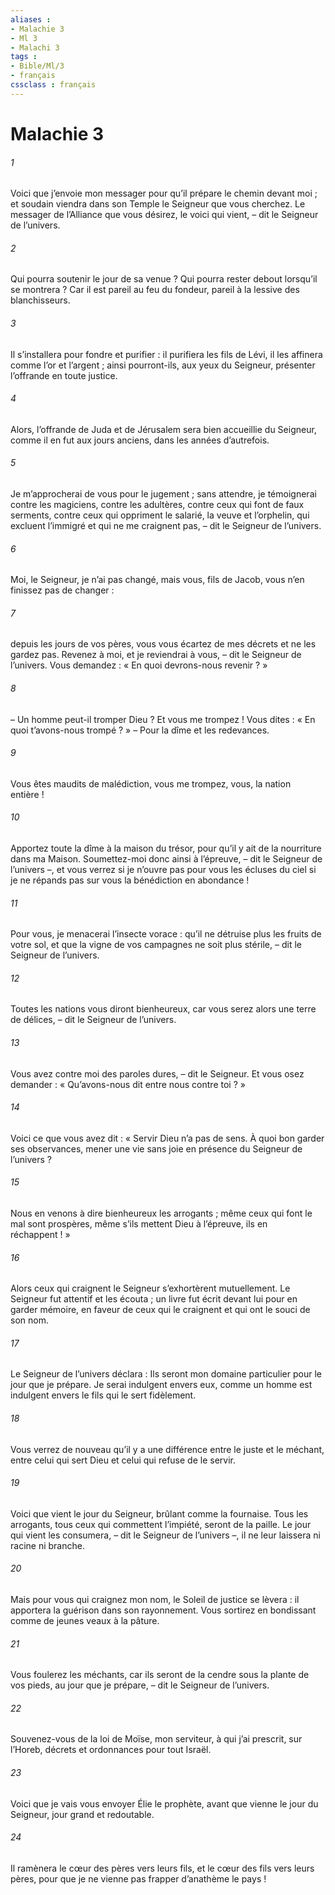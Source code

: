 ```yaml
---
aliases : 
- Malachie 3
- Ml 3
- Malachi 3
tags : 
- Bible/Ml/3
- français
cssclass : français
---
```


# Malachie 3

###### 1
Voici que j’envoie mon messager
pour qu’il prépare le chemin devant moi ;
et soudain viendra dans son Temple
le Seigneur que vous cherchez.
Le messager de l’Alliance que vous désirez,
le voici qui vient, – dit le Seigneur de l’univers.
###### 2
Qui pourra soutenir le jour de sa venue ?
Qui pourra rester debout lorsqu’il se montrera ?
Car il est pareil au feu du fondeur,
pareil à la lessive des blanchisseurs.
###### 3
Il s’installera pour fondre et purifier :
il purifiera les fils de Lévi,
il les affinera comme l’or et l’argent ;
ainsi pourront-ils, aux yeux du Seigneur,
présenter l’offrande en toute justice.
###### 4
Alors, l’offrande de Juda et de Jérusalem
sera bien accueillie du Seigneur,
comme il en fut aux jours anciens,
dans les années d’autrefois.
###### 5
Je m’approcherai de vous pour le jugement ;
sans attendre, je témoignerai
contre les magiciens, contre les adultères,
contre ceux qui font de faux serments,
contre ceux qui oppriment le salarié, la veuve et l’orphelin,
qui excluent l’immigré et qui ne me craignent pas,
– dit le Seigneur de l’univers.
###### 6
Moi, le Seigneur, je n’ai pas changé,
mais vous, fils de Jacob, vous n’en finissez pas de changer :
###### 7
depuis les jours de vos pères,
vous vous écartez de mes décrets et ne les gardez pas.
Revenez à moi, et je reviendrai à vous,
– dit le Seigneur de l’univers.
Vous demandez : « En quoi devrons-nous revenir ? »
###### 8
– Un homme peut-il tromper Dieu ?
Et vous me trompez !
Vous dites : « En quoi t’avons-nous trompé ? »
– Pour la dîme et les redevances.
###### 9
Vous êtes maudits de malédiction,
vous me trompez, vous, la nation entière !
###### 10
Apportez toute la dîme à la maison du trésor,
pour qu’il y ait de la nourriture dans ma Maison.
Soumettez-moi donc ainsi à l’épreuve,
– dit le Seigneur de l’univers –,
et vous verrez si je n’ouvre pas pour vous les écluses du ciel
si je ne répands pas sur vous la bénédiction en abondance !
###### 11
Pour vous, je menacerai l’insecte vorace :
qu’il ne détruise plus les fruits de votre sol,
et que la vigne de vos campagnes ne soit plus stérile,
– dit le Seigneur de l’univers.
###### 12
Toutes les nations vous diront bienheureux,
car vous serez alors une terre de délices,
– dit le Seigneur de l’univers.
###### 13
Vous avez contre moi des paroles dures,
– dit le Seigneur.
Et vous osez demander :
« Qu’avons-nous dit entre nous contre toi ? »
###### 14
Voici ce que vous avez dit :
« Servir Dieu n’a pas de sens.
À quoi bon garder ses observances,
mener une vie sans joie
en présence du Seigneur de l’univers ?
###### 15
Nous en venons à dire bienheureux les arrogants ;
même ceux qui font le mal sont prospères,
même s’ils mettent Dieu à l’épreuve,
ils en réchappent ! »
###### 16
Alors ceux qui craignent le Seigneur
s’exhortèrent mutuellement.
Le Seigneur fut attentif et les écouta ;
un livre fut écrit devant lui pour en garder mémoire,
en faveur de ceux qui le craignent
et qui ont le souci de son nom.
###### 17
Le Seigneur de l’univers déclara :
Ils seront mon domaine particulier
pour le jour que je prépare.
Je serai indulgent envers eux,
comme un homme est indulgent
envers le fils qui le sert fidèlement.
###### 18
Vous verrez de nouveau qu’il y a une différence
entre le juste et le méchant,
entre celui qui sert Dieu et celui qui refuse de le servir.
###### 19
Voici que vient le jour du Seigneur,
brûlant comme la fournaise.
Tous les arrogants, tous ceux qui commettent l’impiété,
seront de la paille.
Le jour qui vient les consumera,
– dit le Seigneur de l’univers –,
il ne leur laissera ni racine ni branche.
###### 20
Mais pour vous qui craignez mon nom,
le Soleil de justice se lèvera :
il apportera la guérison dans son rayonnement.
Vous sortirez en bondissant
comme de jeunes veaux à la pâture.
###### 21
Vous foulerez les méchants,
car ils seront de la cendre sous la plante de vos pieds,
au jour que je prépare,
– dit le Seigneur de l’univers.
###### 22
Souvenez-vous de la loi de Moïse, mon serviteur,
à qui j’ai prescrit, sur l’Horeb, décrets et ordonnances pour tout Israël.
###### 23
Voici que je vais vous envoyer Élie le prophète,
avant que vienne le jour du Seigneur,
jour grand et redoutable.
###### 24
Il ramènera le cœur des pères vers leurs fils,
et le cœur des fils vers leurs pères,
pour que je ne vienne pas frapper d’anathème le pays !
